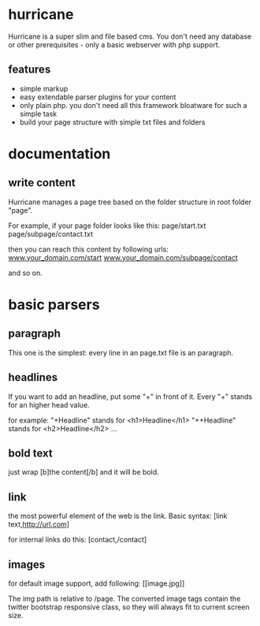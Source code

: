 hurricane
=========

Hurricane is a super slim and file based cms. You don't need any database or other prerequisites - only a basic webserver with php support.

features
--------
- simple markup
- easy extendable parser plugins for your content
- only plain php. you don't need all this framework bloatware for such a simple task
- build your page structure with simple txt files and folders

documentation
=============

write content
-------------
Hurricane manages a page tree based on the folder structure in root folder "page".

For example, if your page folder looks like this:
page/start.txt
page/subpage/contact.txt

then you can reach this content by following urls:
www.your_domain.com/start
www.your_domain.com/subpage/contact

and so on.

basic parsers
=============

paragraph
---------
This one is the simplest: every line in an page.txt file is an paragraph.

headlines
---------
If you want to add an headline, put some "+" in front of it. Every "+" stands for an higher head value.

for example:
"+Headline" stands for &lt;h1&gt;Headline&lt;/h1&gt;
"++Headline" stands for &lt;h2&gt;Headline&lt;/h2&gt;
...

bold text
---------
just wrap [b]the content[/b] and it will be bold.

link
----
the most powerful element of the web is the link. Basic syntax:
[link text,http://url.com]

for internal links do this:
[contact,/contact]

images
------
for default image support, add following:
[[image.jpg]]

The img path is relative to /page. The converted image tags contain the twitter bootstrap responsive class, so they will always fit to current screen size.